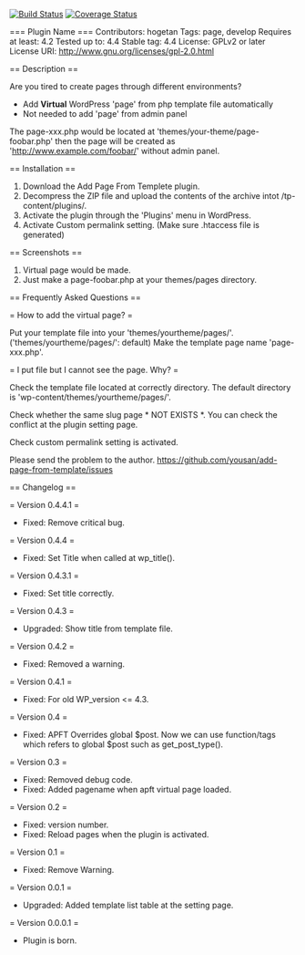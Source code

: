 [![Build Status](https://travis-ci.org/abazure-jp/add-page-from-template.svg?branch=develop)](https://travis-ci.org/abazure-jp/add-page-from-template)
[![Coverage Status](https://coveralls.io/repos/github/abazure-jp/add-page-from-template/badge.svg?branch=feature%2Ftravis%E3%81%A8%E9%80%A3%E6%90%BA%E3%81%97%E3%81%A6coverage%E3%82%92%E8%A1%A8%E7%A4%BA)](https://coveralls.io/github/abazure-jp/add-page-from-template?branch=feature%2Ftravis%E3%81%A8%E9%80%A3%E6%90%BA%E3%81%97%E3%81%A6coverage%E3%82%92%E8%A1%A8%E7%A4%BA)

=== Plugin Name ===
Contributors: hogetan
Tags: page, develop
Requires at least: 4.2
Tested up to: 4.4
Stable tag: 4.4
License: GPLv2 or later
License URI: http://www.gnu.org/licenses/gpl-2.0.html

== Description ==

Are you tired to create pages through different environments?


* Add **Virtual** WordPress 'page' from php template file automatically
* Not needed to add 'page' from admin panel

 The page-xxx.php would be located at 'themes/your-theme/page-foobar.php' then the page will be created as 'http://www.example.com/foobar/' without admin panel.

== Installation ==

1. Download the Add Page From Templete plugin.
2. Decompress the ZIP file and upload the contents of the archive intot /tp-content/plugins/.
3. Activate the plugin through the 'Plugins' menu in WordPress.
4. Activate Custom permalink setting. (Make sure .htaccess file is generated)

== Screenshots ==

1. Virtual page would be made.
2. Just make a page-foobar.php at your themes/pages directory.

== Frequently Asked Questions ==

= How to add the virtual page? =

Put your template file into your 'themes/yourtheme/pages/'.
('themes/yourtheme/pages/': default)
Make the template page name 'page-xxx.php'.

= I put file but I cannot see the page. Why? =

Check the template file located at correctly directory.
The default directory is 'wp-content/themes/yourtheme/pages/'.

Check whether the same slug page * NOT EXISTS *.
You can check the conflict at the plugin setting page.

Check custom permalink setting is activated.

Please send the problem to the author.
https://github.com/yousan/add-page-from-template/issues

== Changelog ==

= Version 0.4.4.1 =
* Fixed: Remove critical bug.

= Version 0.4.4 =
* Fixed: Set Title when called at wp_title().

= Version 0.4.3.1 =
* Fixed: Set title correctly.

= Version 0.4.3 =
* Upgraded: Show title from template file.

= Version 0.4.2 =
* Fixed: Removed a warning.

= Version 0.4.1 =
* Fixed: For old WP_version <= 4.3.

= Version 0.4 =
* Fixed: APFT Overrides global $post. Now we can use function/tags which refers to global $post such as get_post_type().

= Version 0.3 =
* Fixed: Removed debug code.
* Fixed: Added pagename when apft virtual page loaded.

= Version 0.2 =
* Fixed: version number.
* Fixed: Reload pages when the plugin is activated.

= Version 0.1 =
* Fixed: Remove Warning.

= Version 0.0.1 =
* Upgraded: Added template list table at the setting page.

= Version 0.0.0.1 =
  * Plugin is born.
